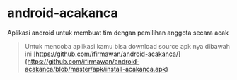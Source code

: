 # android-acakanca
Aplikasi android untuk membuat tim dengan pemilihan anggota secara acak

> Untuk mencoba aplikasi kamu bisa download source apk nya dibawah ini
> [https://github.com/ifirmawan/android-acakanca/](https://github.com/ifirmawan/android-acakanca/blob/master/apk/install-acakanca.apk)
